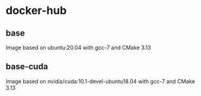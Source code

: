 # docker-hub

## base
 Image based on ubuntu:20.04 with gcc-7 and CMake 3.13

 ## base-cuda
 Image based on nvidia/cuda:10.1-devel-ubuntu18.04 with gcc-7 and CMake 3.13